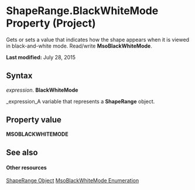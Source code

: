 
# ShapeRange.BlackWhiteMode Property (Project)
Gets or sets a value that indicates how the shape appears when it is viewed in black-and-white mode. Read/write  **MsoBlackWhiteMode**.

 **Last modified:** July 28, 2015


## Syntax

 _expression_. **BlackWhiteMode**

 _expression_A variable that represents a  **ShapeRange** object.


## Property value

 **MSOBLACKWHITEMODE**


## See also


#### Other resources


 [ShapeRange Object](315031aa-4b8c-424b-26e7-ce15897beb05.md)
 [MsoBlackWhiteMode Enumeration](http://msdn.microsoft.com/en-us/library/office/ff860913%28v=office.15%29)
